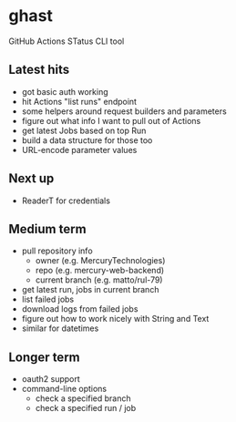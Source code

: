 # ghast
GitHub Actions STatus CLI tool

## Latest hits

- got basic auth working
- hit Actions "list runs" endpoint
- some helpers around request builders and parameters
- figure out what info I want to pull out of Actions
- get latest Jobs based on top Run
- build a data structure for those too
- URL-encode parameter values

## Next up
- ReaderT for credentials

## Medium term
- pull repository info
  - owner (e.g. MercuryTechnologies)
  - repo (e.g. mercury-web-backend)
  - current branch (e.g. matto/rul-79)
- get latest run, jobs in current branch
- list failed jobs
- download logs from failed jobs
- figure out how to work nicely with String and Text
 - similar for datetimes

## Longer term
- oauth2 support
- command-line options
  - check a specified branch
  - check a specified run / job